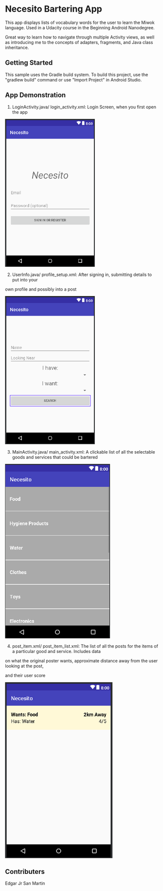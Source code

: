 Necesito Bartering App
===================================

This app displays lists of vocabulary words for the user to learn the Miwok language.
Used in a Udacity course in the Beginning Android Nanodegree.

Great way to learn how to navigate through multiple Activity views, as well as introducing me to
the concepts of adapters, fragments, and Java class inheritance.


Getting Started
---------------

This sample uses the Gradle build system. To build this project, use the
"gradlew build" command or use "Import Project" in Android Studio.


App Demonstration
---------------


1. LoginActivity.java/ login_activity.xml: Login Screen, when you first open the app

![Login Screenshot](img/Login_Activity.png)



2. UserInfo.java/ profile_setup.xml: After signing in, submitting details to put into your

own profile and possibly into a post

![User Info Screenshot](img/User_Info_Activity.png)



3. MainActivity.java/ main_activity.xml: A clickable list of all the selectable goods and services that could be bartered

![Main List Screenshot](img/Main_List_Activity.png)



4. post_item.xml/ post_item_list.xml: The list of all the posts for the items of a particular good and service. Includes data

on what the original poster wants, approximate distance away from the user looking at the post,

and their user score

![Sub List Screenshot](img/Sub_List_Activity.png)


Contributers
---------------
Edgar Jr San Martin
